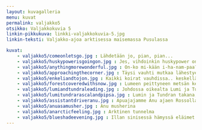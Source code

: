 ```yaml
---
layout: kuvagalleria
menu: kuvat
permalink: valjakko5
otsikko: Valjakkokuvia 5 
linkin-pikkukuva: linkki-valjakkokuvia-5.jpg
linkin-teksti: Valjakko-ajoa arktisessa maisemassa Pusulassa

kuvat:
    - valjakko5/comeonletsgo.jpg : Lähdetään jo, pian, pian...
    - valjakko5/huskypowerisgoingon.jpg : Jes, vihdoinkin huskypower on irti!!!
    - valjakko5/anythingmorewonderful.jpg : On-ko mi-kään i-ha-nam-paa?
    - valjakko5/approachingthecorner.jpg : Täysi vauhti mutkaa lähestyen...
    - valjakko5/enkeliandtojon.jpg : Kaikki koirat vauhdissa.. keskellä Enkeli (oik.) ja Tojon
    - valjakko5/forestcoveredwithsnow.jpg : Lumeen peittyneen metsän keskellä, kauniit siperianhuskyt laukkaavat
    - valjakko5/lumiandtundraleading.jpg : Johdossa oikealta Lumi ja Tundra
    - valjakko5/lumitundrarascalandpipsa.jpg : Lumin ja Tundran takana, safarikennelissä kovia kokeneet Rascal (oik.) ja Pipsa, nyt elämänsä kunnossa
    - valjakko5/assistantdriveranu.jpg : Apuajajamme Anu ajaen Rossolla (johdossa) ja Pandalla
    - valjakko5/anuasamusher.jpg : Anu musherina
    - valjakko5/anarcticfeeling.jpg : Arktinen tunnelma
    - valjakko5/blueshadeevening.jpg : Illan sinisessä hämyssä eläimet hävisivät lumiseen metsään
---
```

